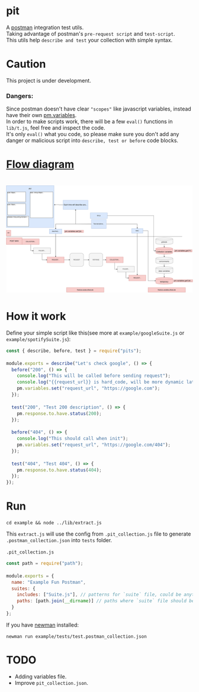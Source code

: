 # pit
A [postman](https://www.getpostman.com) integration test utils.\
Taking advantage of postman's `pre-request script` and `test-script`.\
This utils help `describe and test` your collection with simple syntax.

# Caution
This project is under development.
### Dangers:
Since postman doesn't have clear `"scopes"` like javascript variables, instead have their own [pm.variables](https://learning.getpostman.com/docs/postman/variables-and-environments/variables/).\
In order to make scripts work, there will be a few `eval()` functions in `lib/t.js`, feel free and inspect the code.\
It's only `eval()` what you code, so please make sure you don't add any danger or malicious script into `describe, test or before` code blocks.

# [Flow diagram](https://www.draw.io/?lightbox=1&highlight=0000ff&edit=_blank&layers=1&nav=1&title=pit.svg#Uhttps%3A%2F%2Fdrive.google.com%2Fuc%3Fid%3D1LAMukZHOzEI1DuxBVMTw8yL-L2ArNVDI%26export%3Ddownload)
# ![diagram](https://github.com/luanphandinh/pit/blob/master/flow.svg)

# How it work
Define your simple script like this(see more at `example/googleSuite.js` or `example/spotifySuite.js`):

```javascript
const { describe, before, test } = require("pits");

module.exports = describe("Let's check google", () => {
  before("200", () => {
    console.log("This will be called before sending request");
    console.log("{{request_url}} is hard_code, will be more dynamic later");
    pm.variables.set("request_url", "https://google.com");
  });

  test("200", "Test 200 description", () => {
    pm.response.to.have.status(200);
  });

  before("404", () => {
    console.log("This should call when init");
    pm.variables.set("request_url", "https://google.com/404");
  });

  test("404", "Test 404", () => {
    pm.response.to.have.status(404);
  });
});
```

# Run
```
cd example && node ../lib/extract.js
```
This `extract.js` will use the config from `.pit_collection.js` file to generate `.postman_collection.json` into `tests` folder.

`.pit_collection.js`
```javascript
const path = require("path");

module.exports = {
  name: "Example Fun Postman",
  suites: {
    includes: ["Suite.js"], // patterns for `suite` file, could be anything.
    paths: [path.join(__dirname)] // paths where `suite` file should be placed.
  }
};
```

If you have [newman](https://www.npmjs.com/package/newman) installed:
```
newman run example/tests/test.postman_collection.json
```

# TODO
* Adding variables file.
* Improve `pit_collection.json`.
